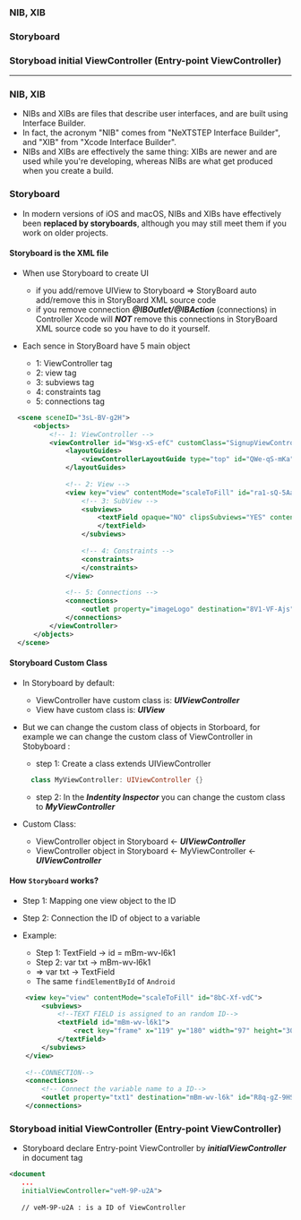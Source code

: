 ### NIB, XIB
### Storyboard
### Storyboad initial ViewController (Entry-point ViewController)
--------------------------
### NIB, XIB
 - NIBs and XIBs are files that describe user interfaces, and are built using Interface Builder.
 - In fact, the acronym "NIB" comes from "NeXTSTEP Interface Builder", and "XIB" from "Xcode Interface Builder".
 - NIBs and XIBs are effectively the same thing: XIBs are newer and are used while you're developing, whereas NIBs are what get produced when you create a build.
 
### Storyboard
 - In modern versions of iOS and macOS, NIBs and XIBs have effectively been **replaced by storyboards**, although you may still meet them if you work on older projects.
 
#### Storyboard is the XML file
 - When use Storyboard to create UI
   - if you add/remove UIView to Storyboard => StoryBoard auto add/remove this in StoryBoard XML source code
   - if you remove connection ***@IBOutlet/@IBAction*** (connections) in Controller Xcode will ***NOT*** remove this connections in  StoryBoard XML source code so you have to do it yourself.
 
 - Each sence in StoryBoard have 5 main object
   - 1: ViewController tag
   - 2: view tag
   - 3: subviews tag
   - 4: constraints tag
   - 5: connections tag
   
 ```xml
   <scene sceneID="3sL-BV-g2H">
       <objects>
           <!-- 1: ViewController -->
           <viewController id="Wsg-xS-efC" customClass="SignupViewController" customModule="FujiSDK">
               <layoutGuides>
                   <viewControllerLayoutGuide type="top" id="QWe-qS-mKa"/>
               </layoutGuides>
               
               <!-- 2: View -->
               <view key="view" contentMode="scaleToFill" id="ra1-sQ-5Aa">
                   <!-- 3: SubView -->
                   <subviews>
                       <textField opaque="NO" clipsSubviews="YES" contentMode="scaleToFill" >
                       </textField>
                   </subviews>
                   
                   <!-- 4: Constraints -->
                   <constraints>
                   </constraints>
               </view>
               
               <!-- 5: Connections -->
               <connections>
                   <outlet property="imageLogo" destination="8V1-VF-Ajs" id="aFM-Zy-g4j"/>
               </connections>
           </viewController>
       </objects>
   </scene>
 ```
 
#### Storyboard Custom Class
 - In Storyboard by default:
   - ViewController have custom class is: ***UIViewController***
   - View have custom class is: ***UIView***
 - But we can change the custom class of objects in Storboard, for example we can change the custom class of ViewController in Stobyboard :
   - step 1: Create a class extends UIViewController
    ```swift
      class MyViewController: UIViewController {}
    ```
    - step 2: In the ***Indentity Inspector*** you can change the custom class to ***MyViewController***

 - Custom Class:
   - ViewController object in Storyboard <- ***UIViewController***
   - ViewController object in Storyboard <- MyViewController <- ***UIViewController***
  
#### How `Storyboard` works?
  - Step 1: Mapping one view object to the ID
  - Step 2: Connection the ID of object to a variable
  
  - Example:
    - Step 1: TextField -> id = mBm-wv-l6k1
    - Step 2: var txt -> mBm-wv-l6k1
    - => var txt -> TextField
    - The same `findElementById` of `Android`

```xml
    <view key="view" contentMode="scaleToFill" id="8bC-Xf-vdC">
        <subviews>
            <!--TEXT FIELD is assigned to an random ID-->
            <textField id="mBm-wv-l6k1">
                <rect key="frame" x="119" y="180" width="97" height="30"/>
            </textField>
        </subviews>
    </view>
    
    <!--CONNECTION-->
    <connections>
        <!-- Connect the variable name to a ID-->
        <outlet property="txt1" destination="mBm-wv-l6k" id="R8q-gZ-9HS"/>
    </connections>
```


### Storyboad initial ViewController (Entry-point ViewController)

 - Storyboard declare Entry-point ViewController by ***initialViewController*** in document tag
 
```xml
<document
   ...
   initialViewController="veM-9P-u2A">
   
   // veM-9P-u2A : is a ID of ViewController 
```







